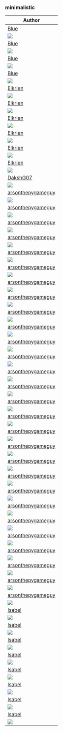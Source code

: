 <h3>minimalistic</h3><table><thead><tr><th>Author</th></tr></thead><tbody><tr><td><a href="https://github.com/BlueFalconHD">Blue</a></td></tr><tr><td><img src="mo_list-aligned-right.png"/></td></tr><tr><td><a href="https://github.com/BlueFalconHD">Blue</a></td></tr><tr><td><img src="mo_list-aligned-left.png"/></td></tr><tr><td><a href="https://github.com/BlueFalconHD">Blue</a></td></tr><tr><td><img src="mo_list-horizontal.png"/></td></tr><tr><td><a href="https://github.com/BlueFalconHD">Blue</a></td></tr><tr><td><img src="mo_hashtags-new.png"/></td></tr><tr><td><a href="https://github.com/elkrien">Elkrien</a></td></tr><tr><td><img src="mo_tetris.png"/></td></tr><tr><td><a href="https://github.com/elkrien">Elkrien</a></td></tr><tr><td><img src="mo_hashtags-black.png"/></td></tr><tr><td><a href="https://github.com/elkrien">Elkrien</a></td></tr><tr><td><img src="mo_hearts.png"/></td></tr><tr><td><a href="https://github.com/elkrien">Elkrien</a></td></tr><tr><td><img src="mo_buttons.png"/></td></tr><tr><td><a href="https://github.com/elkrien">Elkrien</a></td></tr><tr><td><img src="mo_sports.png"/></td></tr><tr><td><a href="https://github.com/elkrien">Elkrien</a></td></tr><tr><td><img src="mo_romb.png"/></td></tr><tr><td><a href="https://github.com/DakshG07">DakshG07</a></td></tr><tr><td><img src="mo_gradient-synth-cat.png"/></td></tr><tr><td><a href="https://github.com/arsonthepygameguy">arsonthepygameguy</a></td></tr><tr><td><img src="ma_cat_line_yellow.png"/></td></tr><tr><td><a href="https://github.com/arsonthepygameguy">arsonthepygameguy</a></td></tr><tr><td><img src="ma_cat_line_teal.png"/></td></tr><tr><td><a href="https://github.com/arsonthepygameguy">arsonthepygameguy</a></td></tr><tr><td><img src="ma_cat_line_sky.png"/></td></tr><tr><td><a href="https://github.com/arsonthepygameguy">arsonthepygameguy</a></td></tr><tr><td><img src="ma_cat_line_sapphire.png"/></td></tr><tr><td><a href="https://github.com/arsonthepygameguy">arsonthepygameguy</a></td></tr><tr><td><img src="ma_cat_line_rosewater.png"/></td></tr><tr><td><a href="https://github.com/arsonthepygameguy">arsonthepygameguy</a></td></tr><tr><td><img src="ma_cat_line_red.png"/></td></tr><tr><td><a href="https://github.com/arsonthepygameguy">arsonthepygameguy</a></td></tr><tr><td><img src="ma_cat_line_pink.png"/></td></tr><tr><td><a href="https://github.com/arsonthepygameguy">arsonthepygameguy</a></td></tr><tr><td><img src="ma_cat_line_peach.png"/></td></tr><tr><td><a href="https://github.com/arsonthepygameguy">arsonthepygameguy</a></td></tr><tr><td><img src="ma_cat_line_mauve.png"/></td></tr><tr><td><a href="https://github.com/arsonthepygameguy">arsonthepygameguy</a></td></tr><tr><td><img src="ma_cat_line_maroon.png"/></td></tr><tr><td><a href="https://github.com/arsonthepygameguy">arsonthepygameguy</a></td></tr><tr><td><img src="ma_cat_line_lavender.png"/></td></tr><tr><td><a href="https://github.com/arsonthepygameguy">arsonthepygameguy</a></td></tr><tr><td><img src="ma_cat_line_green.png"/></td></tr><tr><td><a href="https://github.com/arsonthepygameguy">arsonthepygameguy</a></td></tr><tr><td><img src="ma_cat_line_flamingo.png"/></td></tr><tr><td><a href="https://github.com/arsonthepygameguy">arsonthepygameguy</a></td></tr><tr><td><img src="ma_cat_line_blue.png"/></td></tr><tr><td><a href="https://github.com/arsonthepygameguy">arsonthepygameguy</a></td></tr><tr><td><img src="l_cat_line_yellow.png"/></td></tr><tr><td><a href="https://github.com/arsonthepygameguy">arsonthepygameguy</a></td></tr><tr><td><img src="l_cat_line_teal.png"/></td></tr><tr><td><a href="https://github.com/arsonthepygameguy">arsonthepygameguy</a></td></tr><tr><td><img src="l_cat_line_sky.png"/></td></tr><tr><td><a href="https://github.com/arsonthepygameguy">arsonthepygameguy</a></td></tr><tr><td><img src="l_cat_line_sapphire.png"/></td></tr><tr><td><a href="https://github.com/arsonthepygameguy">arsonthepygameguy</a></td></tr><tr><td><img src="l_cat_line_rosewater.png"/></td></tr><tr><td><a href="https://github.com/arsonthepygameguy">arsonthepygameguy</a></td></tr><tr><td><img src="l_cat_line_red.png"/></td></tr><tr><td><a href="https://github.com/arsonthepygameguy">arsonthepygameguy</a></td></tr><tr><td><img src="l_cat_line_pink.png"/></td></tr><tr><td><a href="https://github.com/arsonthepygameguy">arsonthepygameguy</a></td></tr><tr><td><img src="l_cat_line_peach.png"/></td></tr><tr><td><a href="https://github.com/arsonthepygameguy">arsonthepygameguy</a></td></tr><tr><td><img src="l_cat_line_mauve.png"/></td></tr><tr><td><a href="https://github.com/arsonthepygameguy">arsonthepygameguy</a></td></tr><tr><td><img src="l_cat_line_maroon.png"/></td></tr><tr><td><a href="https://github.com/arsonthepygameguy">arsonthepygameguy</a></td></tr><tr><td><img src="l_cat_line_lavender.png"/></td></tr><tr><td><a href="https://github.com/arsonthepygameguy">arsonthepygameguy</a></td></tr><tr><td><img src="l_cat_line_green.png"/></td></tr><tr><td><a href="https://github.com/arsonthepygameguy">arsonthepygameguy</a></td></tr><tr><td><img src="l_cat_line_flamingo.png"/></td></tr><tr><td><a href="https://github.com/arsonthepygameguy">arsonthepygameguy</a></td></tr><tr><td><img src="l_cat_line_blue.png"/></td></tr><tr><td><a href="https://github.com/isabelincorp">Isabel</a></td></tr><tr><td><img src="l_triangles.png"/></td></tr><tr><td><a href="https://github.com/isabelincorp">Isabel</a></td></tr><tr><td><img src="f_triangles.png"/></td></tr><tr><td><a href="https://github.com/isabelincorp">Isabel</a></td></tr><tr><td><img src="ma_triangles.png"/></td></tr><tr><td><a href="https://github.com/isabelincorp">Isabel</a></td></tr><tr><td><img src="mo_triangles.png"/></td></tr><tr><td><a href="https://github.com/isabelincorp">Isabel</a></td></tr><tr><td><img src="l_catmoon.png"/></td></tr><tr><td><a href="https://github.com/isabelincorp">Isabel</a></td></tr><tr><td><img src="f_catmoon.png"/></td></tr><tr><td><a href="https://github.com/isabelincorp">Isabel</a></td></tr><tr><td><img src="ma_catmoon.png"/></td></tr><tr><td><a href="https://github.com/isabelincorp">Isabel</a></td></tr><tr><td><img src="mo_catmoon.png"/></td></tr></tbody></table>